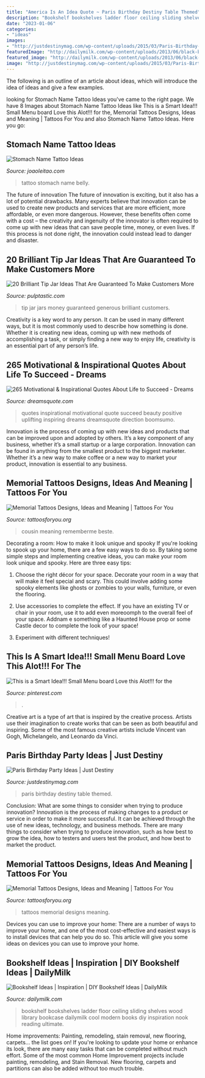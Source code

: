 ```yaml
---
title: "America Is An Idea Quote ~ Paris Birthday Destiny Table Themed"
description: "Bookshelf bookshelves ladder floor ceiling sliding shelves wood library bookcase dailymilk cool modern books diy inspiration nook reading ultimate"
date: "2023-01-06"
categories:
- "ideas"
images:
- "http://justdestinymag.com/wp-content/uploads/2015/03/Paris-Birthday-Party-Just-Destiny-Mag.jpg"
featuredImage: "http://dailymilk.com/wp-content/uploads/2013/06/black-bookshelves-sliding-ladder.jpg"
featured_image: "http://dailymilk.com/wp-content/uploads/2013/06/black-bookshelves-sliding-ladder.jpg"
image: "http://justdestinymag.com/wp-content/uploads/2015/03/Paris-Birthday-Party-Just-Destiny-Mag.jpg"
---
```



The following is an outline of an article about ideas, which will introduce the idea of ideas and give a few examples.

	

		
looking for Stomach Name Tattoo Ideas you've came to the right page. We have 8 Images about Stomach Name Tattoo Ideas like This is a Smart Idea!!! Small Menu board Love this Alot!!! for the, Memorial Tattoos Designs, Ideas and Meaning | Tattoos For You and also Stomach Name Tattoo Ideas. Here you go:
		
    
## Stomach Name Tattoo Ideas

<img loading=lazy src="https://www.joaoleitao.com/tattoo-name/wp-content/uploads/stomach-script-tattoo.jpg" onerror="this.onerror=null;this.src='https://tse3.mm.bing.net/th?id=OIP.9fiTv-P7pw3FcHwOpG6H6QHaHa&amp;pid=15.1';" alt="Stomach Name Tattoo Ideas">

_Source: joaoleitao.com_

>tattoo stomach name belly. 

	

The future of innovation
The future of innovation is exciting, but it also has a lot of potential drawbacks. Many experts believe that innovation can be used to create new products and services that are more efficient, more affordable, or even more dangerous. However, these benefits often come with a cost – the creativity and ingenuity of the innovator is often required to come up with new ideas that can save people time, money, or even lives. If this process is not done right, the innovation could instead lead to danger and disaster.

    
## 20 Brilliant Tip Jar Ideas That Are Guaranteed To Make Customers More

<img loading=lazy src="https://pulptastic.com/wp-content/uploads/2014/07/these-tip-jars-will-definitely-get-money-21.jpg" onerror="this.onerror=null;this.src='https://tse3.mm.bing.net/th?id=OIP.8qO-mP66P_mw6uzN5N5AEwHaJ3&amp;pid=15.1';" alt="20 Brilliant Tip Jar Ideas That Are Guaranteed To Make Customers More">

_Source: pulptastic.com_

>tip jar jars money guaranteed generous brilliant customers. 

	

Creativity is a key word to any person. It can be used in many different ways, but it is most commonly used to describe how something is done. Whether it is creating new ideas, coming up with new methods of accomplishing a task, or simply finding a new way to enjoy life, creativity is an essential part of any person’s life.

    
## 265 Motivational &amp; Inspirational Quotes About Life To Succeed - Dreams

<img loading=lazy src="https://www.dreamsquote.com/wp-content/uploads/2018/11/265-Motivational-Inspirational-Quotes-About-Life-to-Succeed-48.jpg" onerror="this.onerror=null;this.src='https://tse4.mm.bing.net/th?id=OIP.zkaxNm4KbYjr-tOC8BO9QgHaLG&amp;pid=15.1';" alt="265 Motivational &amp; Inspirational Quotes About Life to Succeed - Dreams">

_Source: dreamsquote.com_

>quotes inspirational motivational quote succeed beauty positive uplifting inspiring dreams dreamsquote direction boomsumo. 

	

Innovation is the process of coming up with new ideas and products that can be improved upon and adopted by others. It’s a key component of any business, whether it’s a small startup or a large corporation. Innovation can be found in anything from the smallest product to the biggest marketer. Whether it’s a new way to make coffee or a new way to market your product, innovation is essential to any business.

    
## Memorial Tattoos Designs, Ideas And Meaning | Tattoos For You

<img loading=lazy src="https://www.tattoosforyou.org/wp-content/uploads/2013/10/Memorial-Tattoos-for-Sister-225x300.jpg" onerror="this.onerror=null;this.src='https://tse1.mm.bing.net/th?id=OIP.IYbVU0nDijXe51YFsOXEDAAAAA&amp;pid=15.1';" alt="Memorial Tattoos Designs, Ideas and Meaning | Tattoos For You">

_Source: tattoosforyou.org_

>cousin meaning rememberme beste. 

	

Decorating a room: How to make it look unique and spooky
If you're looking to spook up your home, there are a few easy ways to do so. By taking some simple steps and implementing creative ideas, you can make your room look unique and spooky. Here are three easy tips:
1. Choose the right décor for your space. Decorate your room in a way that will make it feel special and scary. This could involve adding some spooky elements like ghosts or zombies to your walls, furniture, or even the flooring.

2. Use accessories to complete the effect. If you have an existing TV or chair in your room, use it to add even moreoomph to the overall feel of your space. Addnam e something like a Haunted House prop or some Castle decor to complete the look of your space!

3. Experiment with different techniques!

    
## This Is A Smart Idea!!! Small Menu Board Love This Alot!!! For The

<img loading=lazy src="https://i.pinimg.com/736x/27/81/26/2781267bf9c83d0bcfc49418c91d81fc--menu-boards-mops.jpg" onerror="this.onerror=null;this.src='https://tse3.mm.bing.net/th?id=OIP.IEorfMTQCk_tS37HrfRi9AHaJ3&amp;pid=15.1';" alt="This is a Smart Idea!!! Small Menu board Love this Alot!!! for the">

_Source: pinterest.com_

>. 

	

Creative art is a type of art that is inspired by the creative process. Artists use their imagination to create works that can be seen as both beautiful and inspiring. Some of the most famous creative artists include Vincent van Gogh, Michelangelo, and Leonardo da Vinci.

    
## Paris Birthday Party Ideas | Just Destiny

<img loading=lazy src="http://justdestinymag.com/wp-content/uploads/2015/03/Paris-Birthday-Party-Just-Destiny-Mag.jpg" onerror="this.onerror=null;this.src='https://tse1.mm.bing.net/th?id=OIP.pqgLRZXBjrgBLRnEOrSW8QHaKl&amp;pid=15.1';" alt="Paris Birthday Party Ideas | Just Destiny">

_Source: justdestinymag.com_

>paris birthday destiny table themed. 

	

Conclusion: What are some things to consider when trying to produce innovation?
Innovation is the process of making changes to a product or service in order to make it more successful. It can be achieved through the use of new ideas, technology, and business methods. There are many things to consider when trying to produce innovation, such as how best to grow the idea, how to testers and users test the product, and how best to market the product.

    
## Memorial Tattoos Designs, Ideas And Meaning | Tattoos For You

<img loading=lazy src="http://www.tattoosforyou.org/wp-content/uploads/2013/09/Memorial-Tattoos.jpg" onerror="this.onerror=null;this.src='https://tse4.mm.bing.net/th?id=OIP.M5768nEN7LkFaL6kSUQG8AHaFj&amp;pid=15.1';" alt="Memorial Tattoos Designs, Ideas and Meaning | Tattoos For You">

_Source: tattoosforyou.org_

>tattoos memorial designs meaning. 

	

Devices you can use to improve your home:
There are a number of ways to improve your home, and one of the most cost-effective and easiest ways is to install devices that can help you do so. This article will give you some ideas on devices you can use to improve your home.

    
## Bookshelf Ideas | Inspiration | DIY Bookshelf Ideas | DailyMilk

<img loading=lazy src="http://dailymilk.com/wp-content/uploads/2013/06/black-bookshelves-sliding-ladder.jpg" onerror="this.onerror=null;this.src='https://tse4.mm.bing.net/th?id=OIP.-L6DZPm_lxvUP7PUNnx8YwHaK-&amp;pid=15.1';" alt="Bookshelf Ideas | Inspiration | DIY Bookshelf Ideas | DailyMilk">

_Source: dailymilk.com_

>bookshelf bookshelves ladder floor ceiling sliding shelves wood library bookcase dailymilk cool modern books diy inspiration nook reading ultimate. 

	

Home improvements: Painting, remodeling, stain removal, new flooring, carpets... the list goes on!
If you're looking to update your home or enhance its look, there are many easy tasks that can be completed without much effort. Some of the most common Home Improvement projects include painting, remodeling, and Stain Removal. New flooring, carpets and partitions can also be added without too much trouble.

